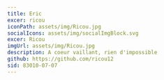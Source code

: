 ```yaml
---
title: Eric
excer: ricou
iconPath: assets/img/Ricou.jpg
socialIcons: assets/img/socialImgBlock.svg
excer: Ricou
imgUrl: assets/img/Ricou.jpg
description: A coeur vaillant, rien d'impossible
github: https://github.com/ricou12
sid: 83010-07-07
---
```


